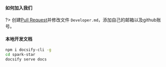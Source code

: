 #### 如何加入我们

?> 创建[Pull Request](https://github.com/ispong/spark-star/pulls)并修改文件 `Developer.md`，添加自己的邮箱以及github账号。

#### 本地开发文档

```bash
npm i docsify-cli -g
cd spark-star
docsify serve docs
```
